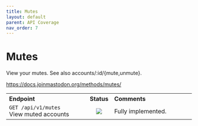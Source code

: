 ```yaml
---
title: Mutes
layout: default
parent: API Coverage
nav_order: 7
---
```


# Mutes

View your mutes. See also accounts/:id/{mute,unmute}.

<a href="https://docs.joinmastodon.org/methods/mutes/" target="_blank">https://docs.joinmastodon.org/methods/mutes/</a>

<table style="width:100%;table-layout:fixed;">
  <tr>
    <th style="width:45%;text-align:left;">Endpoint</th>
    <th style="width:10%;text-align:center;">Status</th>
    <th style="width:45%;text-align:left;">Comments</th>
  </tr>
  <tr>
    <td style="width:45%;text-align:left;"><code>GET /api/v1/mutes</code><br>View muted accounts</td>
    <td style="width:10%;text-align:center;"><img src="/assets/green16.png"></td>
    <td style="width:45%;text-align:left;">Fully implemented.</td>
  </tr>
</table>
